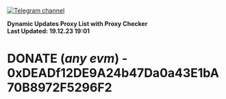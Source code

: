 [![Telegram channel](https://img.shields.io/endpoint?url=https://runkit.io/damiankrawczyk/telegram-badge/branches/master?url=https://t.me/n4z4v0d)](https://t.me/n4z4v0d) 

**Dynamic Updates Proxy List with Proxy Checker**  
**Last Updated: 19.12.23 19:01**

# DONATE (_any evm_) - 0xDEADf12DE9A24b47Da0a43E1bA70B8972F5296F2
